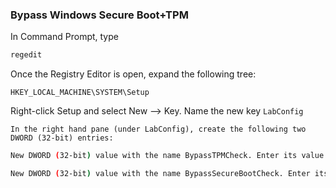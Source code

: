 ### Bypass Windows Secure Boot+TPM

In Command Prompt, type

```bash
regedit
```

Once the Registry Editor is open, expand the following tree:

`HKEY_LOCAL_MACHINE\SYSTEM\Setup`

Right-click Setup and select New –> Key. Name the new key `LabConfig`

`In the right hand pane (under LabConfig), create the following two DWORD (32-bit) entries:`

```bash
New DWORD (32-bit) value with the name BypassTPMCheck. Enter its value as 1

New DWORD (32-bit) value with the name BypassSecureBootCheck. Enter its value as 1
```